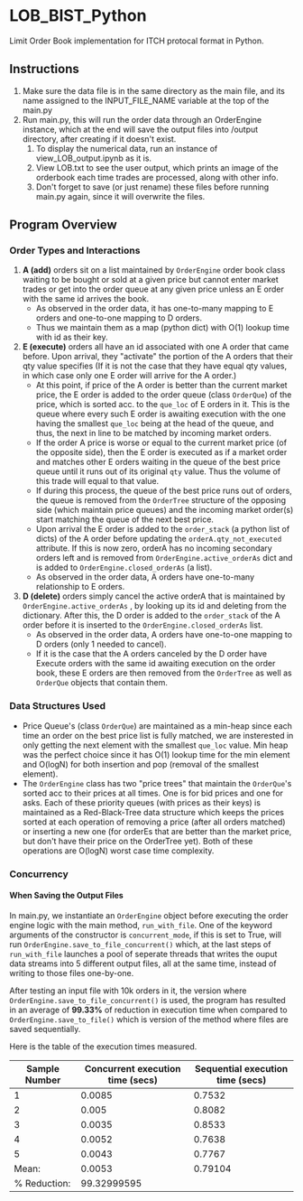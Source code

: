 # LOB_BIST_Python
Limit Order Book implementation for ITCH protocal format in Python. 

## Instructions
1. Make sure the data file is in the same directory as the main file, and its name assigned to the INPUT_FILE_NAME variable at the top of the main.py
2. Run main.py, this will run the order data through an OrderEngine instance, which at the end will save the output files into /output directory, after creating if it doesn't exist. 
   1. To display the numerical data, run an instance of view_LOB_output.ipynb as it is. 
   2. View LOB.txt to see the user output, which prints an image of the orderbook each time trades are processed, along with other info. 
   3. Don't forget to save (or just rename) these files before running main.py again, since it will overwrite the files. 
   
## Program Overview
### Order Types and Interactions
  1. **A (add)** orders sit on a list maintained by `OrderEngine` order book class waiting to be bought or sold at a given price but cannot enter market trades or get into the order queue at any given price unless an E order with the same id arrives the book. 
     - As observed in the order data, it has one-to-many mapping to E orders and one-to-one mapping to D orders. 
     - Thus we maintain them as a map (python dict) with O(1) lookup time with id as their key.  
  2. **E (execute)** orders all have an id associated with one A order that came before. Upon arrival, they "activate" the portion of the A orders that their qty value specifies (If it is not the case that they have equal qty values, in which case only one E order will arrive for the A order.)  
     - At this point, if price of the A order is better than the current market price, the E order is added to the order queue (class `OrderQue`) of the price, which is sorted acc. to the `que_loc` of E orders in it. This is the queue where every such E order is awaiting execution with the one having the smallest `que_loc` being at the head of the queue, and thus, the next in line to be matched by incoming market orders. 
     - If the order A price is worse or equal to the current market price (of the opposite side), then the E order is executed as if a market order and matches other E orders waiting in the queue of the best price queue until it runs out of its original `qty` value. Thus the volume of this trade will equal to that value. 
     - If during this process, the queue of the best price runs out of orders, the queue is removed from the `OrderTree` structure of the opposing side (which maintain price queues) and the incoming market order(s) start matching the queue of the next best price.
     - Upon arrival the E order is added to the `order_stack` (a python list of dicts) of the A order before updating the `orderA.qty_not_executed` attribute. If this is now zero, orderA has no incoming secondary orders left and is removed from `OrderEngine.active_orderAs` dict and is added to `OrderEngine.closed_orderAs` (a list). 
     - As observed in the order data, A orders have one-to-many relationship to E orders. 
  3. **D (delete)** orders simply cancel the active orderA that is maintained by `OrderEngine.active_orderAs` , by looking up its id and deleting from the dictionary. After this, the D order is added to the `order_stack` of the A order before it is inserted to the `OrderEngine.closed_orderAs` list.
     - As observed in the order data, A orders have one-to-one mapping to D orders (only 1 needed to cancel). 
     - If it is the case that the A orders canceled by the D order have Execute orders with the same id awaiting execution on the order book, these E orders are 
     then removed from the `OrderTree` as well as `OrderQue` objects that contain them.

### Data Structures Used
- Price Queue's (class `OrderQue`) are maintained as a min-heap since each time an order on the best price list is fully matched, we are insterested in only getting the next element with the smallest `que_loc` value. Min heap was the perfect choice since it has O(1) lookup time for the min element and O(logN) for both insertion and pop (removal of the smallest element).
- The `OrderEngine` class has two "price trees" that maintain the `OrderQue`'s sorted acc to their prices at all times. One is for bid prices and one for asks. Each of these priority queues (with prices as their keys) is maintained as a Red-Black-Tree data structure which keeps the prices sorted at each operation of removing a price (after all orders matched) or inserting a new one (for orderEs that are better than the market price, but don't have their price on the OrderTree yet). Both of these operations are O(logN) worst case time complexity. 

### Concurrency
#### When Saving the Output Files
In main.py, we instantiate an `OrderEngine` object before executing the order engine logic with the main method, `run_with_file`. One of the keyword arguments of the constructor is `concurrent_mode`, if this is set to True, will run `OrderEngine.save_to_file_concurrent()` which, at the last steps of `run_with_file` launches a pool of seperate threads that writes the ouput data streams into 5 different output files, all at the same time, instead of writing to those files one-by-one. 

After testing an input file with 10k orders in it, the version where `OrderEngine.save_to_file_concurrent()` is used, the program has resulted in an average of **99.33%** of reduction in execution time when compared to `OrderEngine.save_to_file()` which is version of the method where files are saved sequentially.

Here is the table of the execution times measured.

| Sample Number | Concurrent execution time (secs) | Sequential execution time (secs) |
| ------------- | -------------------------------- | -------------------------------- |
| 1             | 0.0085                           | 0.7532                           |
| 2             | 0.005                            | 0.8082                           |
| 3             | 0.0035                           | 0.8533                           |
| 4             | 0.0052                           | 0.7638                           |
| 5             | 0.0043                           | 0.7767                           |
| Mean:         | 0.0053                           | 0.79104                          |
| % Reduction:  | 99.32999595                      |